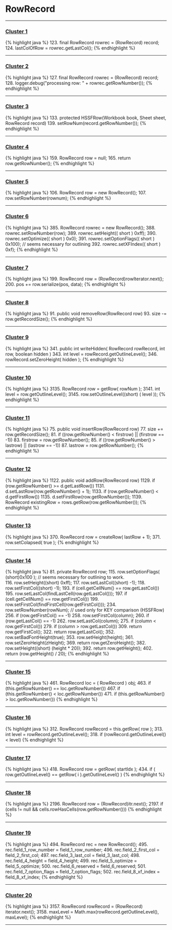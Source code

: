 # RowRecord

***

### [Cluster 1](./1)
{% highlight java %}
123. final RowRecord rowrec = (RowRecord) record;
124. lastColOfRow = rowrec.getLastCol();
{% endhighlight %}

***

### [Cluster 2](./2)
{% highlight java %}
127. final RowRecord rowrec = (RowRecord) record;
128. logger.debug("processing row: " + rowrec.getRowNumber());
{% endhighlight %}

***

### [Cluster 3](./3)
{% highlight java %}
133. protected HSSFRow(Workbook book, Sheet sheet, RowRecord record)
139.     setRowNum(record.getRowNumber());
{% endhighlight %}

***

### [Cluster 4](./4)
{% highlight java %}
159. RowRecord row = null;
165. return row.getRowNumber();
{% endhighlight %}

***

### [Cluster 5](./5)
{% highlight java %}
106. RowRecord row = new RowRecord();
107. row.setRowNumber(rownum);
{% endhighlight %}

***

### [Cluster 6](./6)
{% highlight java %}
385. RowRecord rowrec = new RowRecord();
388. rowrec.setRowNumber(row);
389. rowrec.setHeight(( short ) 0xff);
390. rowrec.setOptimize(( short ) 0x0);
391. rowrec.setOptionFlags(( short ) 0x100);  // seems necessary for outlining
392. rowrec.setXFIndex(( short ) 0xf);
{% endhighlight %}

***

### [Cluster 7](./7)
{% highlight java %}
199. RowRecord row = (RowRecord)rowIterator.next();
200. pos += row.serialize(pos, data);
{% endhighlight %}

***

### [Cluster 8](./8)
{% highlight java %}
91. public void removeRow(RowRecord row)
93.     size -= row.getRecordSize();
{% endhighlight %}

***

### [Cluster 9](./9)
{% highlight java %}
341. public int writeHidden( RowRecord rowRecord, int row, boolean hidden )
343.     int level = rowRecord.getOutlineLevel();
346.         rowRecord.setZeroHeight( hidden );
{% endhighlight %}

***

### [Cluster 10](./10)
{% highlight java %}
3135. RowRecord row = getRow( rowNum );
3141. int level = row.getOutlineLevel();
3145. row.setOutlineLevel((short) ( level ));
{% endhighlight %}

***

### [Cluster 11](./11)
{% highlight java %}
75. public void insertRow(RowRecord row)
77.     size += row.getRecordSize();
81.     if ((row.getRowNumber() < firstrow) || (firstrow == -1))
83.         firstrow = row.getRowNumber();
85.     if ((row.getRowNumber() > lastrow) || (lastrow == -1))
87.         lastrow = row.getRowNumber();
{% endhighlight %}

***

### [Cluster 12](./12)
{% highlight java %}
1122. public void addRow(RowRecord row)
1129.     if (row.getRowNumber() >= d.getLastRow())
1131.         d.setLastRow(row.getRowNumber() + 1);
1133.     if (row.getRowNumber() < d.getFirstRow())
1135.         d.setFirstRow(row.getRowNumber());
1139.      RowRecord existingRow = rows.getRow(row.getRowNumber());
{% endhighlight %}

***

### [Cluster 13](./13)
{% highlight java %}
370. RowRecord row = createRow( lastRow + 1);
371. row.setColapsed( true );
{% endhighlight %}

***

### [Cluster 14](./14)
{% highlight java %}
81. private RowRecord row;
115.     row.setOptionFlags( (short)0x100 );   // seems necessary for outlining to work.  
116.     row.setHeight((short) 0xff);
117.     row.setLastCol((short) -1);
118.     row.setFirstCol((short) -1);
193.     if (cell.getCellNum() == row.getLastCol())
195.         row.setLastCol(findLastCell(row.getLastCol()));
197.     if (cell.getCellNum() == row.getFirstCol())
199.         row.setFirstCol(findFirstCell(row.getFirstCol()));
234.         row.setRowNumber(rowNum);   // used only for KEY comparison (HSSFRow)
256.     if (row.getFirstCol() == -1)
258.         row.setFirstCol(column);
260.     if (row.getLastCol() == -1)
262.         row.setLastCol(column);
275.     if (column < row.getFirstCol())
279.     if (column > row.getLastCol())
309.         return row.getFirstCol();
322.         return row.getLastCol();
352.     row.setBadFontHeight(true);
353.     row.setHeight(height);
361.     row.setZeroHeight(zHeight);
369.     return row.getZeroHeight();
382.     row.setHeight((short) (height * 20));
392.     return row.getHeight();
402.     return (row.getHeight() / 20);
{% endhighlight %}

***

### [Cluster 15](./15)
{% highlight java %}
461. RowRecord loc = ( RowRecord ) obj;
463. if (this.getRowNumber() == loc.getRowNumber())
467. if (this.getRowNumber() < loc.getRowNumber())
471. if (this.getRowNumber() > loc.getRowNumber())
{% endhighlight %}

***

### [Cluster 16](./16)
{% highlight java %}
312. RowRecord rowRecord = this.getRow( row );
313. int level = rowRecord.getOutlineLevel();
318.     if (rowRecord.getOutlineLevel() < level)
{% endhighlight %}

***

### [Cluster 17](./17)
{% highlight java %}
418. RowRecord row = getRow( startIdx );
434.         if ( row.getOutlineLevel() == getRow( i ).getOutlineLevel() )
{% endhighlight %}

***

### [Cluster 18](./18)
{% highlight java %}
2196. RowRecord row = (RowRecord)itr.next();
2197. if (cells != null && cells.rowHasCells(row.getRowNumber()))
{% endhighlight %}

***

### [Cluster 19](./19)
{% highlight java %}
494. RowRecord rec = new RowRecord();
495. rec.field_1_row_number = field_1_row_number;
496. rec.field_2_first_col = field_2_first_col;
497. rec.field_3_last_col = field_3_last_col;
498. rec.field_4_height = field_4_height;
499. rec.field_5_optimize = field_5_optimize;
500. rec.field_6_reserved = field_6_reserved;
501. rec.field_7_option_flags = field_7_option_flags;
502. rec.field_8_xf_index = field_8_xf_index;
{% endhighlight %}

***

### [Cluster 20](./20)
{% highlight java %}
3157. RowRecord rowRecord = (RowRecord) iterator.next();
3158. maxLevel = Math.max(rowRecord.getOutlineLevel(), maxLevel);
{% endhighlight %}

***

